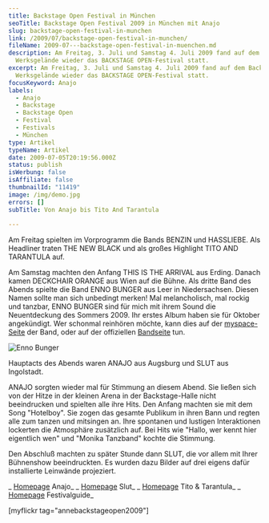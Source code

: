 ```yaml
---
title: Backstage Open Festival in München
seoTitle: Backstage Open Festival 2009 in München mit Anajo
slug: backstage-open-festival-in-munchen
link: /2009/07/backstage-open-festival-in-munchen/
fileName: 2009-07---backstage-open-festival-in-muenchen.md
description: Am Freitag, 3. Juli und Samstag 4. Juli 2009 fand auf dem Backstage
  Werksgelände wieder das BACKSTAGE OPEN-Festival statt.
excerpt: Am Freitag, 3. Juli und Samstag 4. Juli 2009 fand auf dem Backstage
  Werksgelände wieder das BACKSTAGE OPEN-Festival statt.
focusKeyword: Anajo
labels:
  - Anajo
  - Backstage
  - Backstage Open
  - Festival
  - Festivals
  - München
type: Artikel
typeName: Artikel
date: 2009-07-05T20:19:56.000Z
status: publish
isWerbung: false
isAffiliate: false
thumbnailId: "11419"
image: /img/demo.jpg
errors: []
subTitle: Von Anajo bis Tito And Tarantula
  
---
```


Am Freitag spielten im Vorprogramm die Bands BENZIN und HASSLIEBE. Als Headliner
traten THE NEW BLACK und als großes Highlight TITO AND TARANTULA auf.

Am Samstag machten den Anfang THIS IS THE ARRIVAL aus Erding. Danach kamen
DECKCHAIR ORANGE aus Wien auf die Bühne. Als dritte Band des Abends spielte die
Band ENNO BUNGER aus Leer in Niedersachsen. Diesen Namen sollte man sich
unbedingt merken! Mal melancholisch, mal rockig und tanzbar, ENNO BUNGER sind
für mich mit ihrem Sound die Neuentdeckung des Sommers 2009. Ihr erstes Album
haben sie für Oktober angekündigt. Wer schonmal reinhören möchte, kann dies auf
der [myspace-Seite](http://www.myspace.com/ennobunger) der Band, oder auf der
offiziellen [Bandseite](http://www.ennobunger.de/) tun.

![Enno Bunger](http://cardamonchai.com/wp-content/uploads/2009/07/9825441026_d0361ee00d_z-640x480.jpg)

Hauptacts des Abends waren ANAJO aus Augsburg und SLUT aus Ingolstadt.

ANAJO sorgten wieder mal für Stimmung an diesem Abend. Sie ließen sich von der
Hitze in der kleinen Arena in der Backstage-Halle nicht beeindrucken und
spielten alle ihre Hits. Den Anfang machten sie mit dem Song "Hotelboy". Sie
zogen das gesamte Publikum in ihren Bann und regten alle zum tanzen und
mitsingen an. Ihre spontanen und lustigen Interaktionen lockerten die Atmosphäre
zusätzlich auf. Bei Hits wie "Hallo, wer kennt hier eigentlich wen" und "Monika
Tanzband" kochte die Stimmung.

Den Abschluß machten zu später Stunde dann SLUT, die vor allem mit Ihrer
Bühnenshow beeindruckten. Es wurden dazu Bilder auf drei eigens dafür
installierte Leinwände projeziert.

_ [Homepage](http://www.anajo.de/poporchester/inhalt.html) Anajo_ _
[Homepage](http://www.slut-music.de/) Slut_ _
[Homepage](http://www.titoandtarantula.com/) Tito &amp; Tarantula_ _
[Homepage](http://www.festivalguide.de/) Festivalguide_

[myflickr tag="annebackstageopen2009"]

  